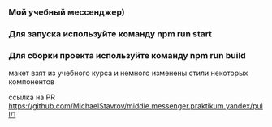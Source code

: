 ### Мой учебный мессенджер)

### Для запуска используйте команду npm run start

### Для сборки проекта используйте команду npm run build

макет взят из учебного курса и немного изменены стили некоторых компонентов

ссылка на PR https://github.com/MichaelStavrov/middle.messenger.praktikum.yandex/pull/1
